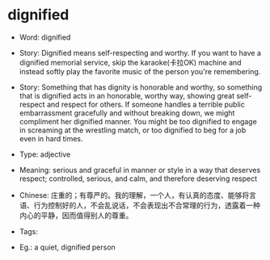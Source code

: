 # dignified

- Word: dignified
- Story: Dignified means self-respecting and worthy. If you want to have a dignified memorial service, skip the karaoke(卡拉OK) machine and instead softly play the favorite music of the person you're remembering.
- Story: Something that has dignity is honorable and worthy, so something that is dignified acts in an honorable, worthy way, showing great self-respect and respect for others. If someone handles a terrible public embarrassment gracefully and without breaking down, we might compliment her dignified manner. You might be too dignified to engage in screaming at the wrestling match, or too dignified to beg for a job even in hard times.

- Type: adjective
- Meaning: serious and graceful in manner or style in a way that deserves respect; controlled, serious, and calm, and therefore deserving respect
- Chinese: 庄重的；有尊严的。我的理解，一个人，有认真的态度、能够将言语、行为控制好的人，不会乱说话，不会表现出不合常理的行为，透露着一种内心的平静，因而值得别人的尊重。
- Tags: 
- Eg.: a quiet, dignified person

